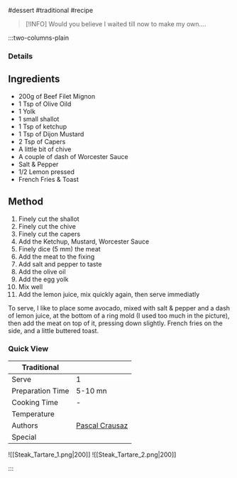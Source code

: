 #dessert #traditional #recipe

> [!INFO]
> Would you believe I waited till now to make my own....

:::two-columns-plain

### Details
## Ingredients

- 200g of Beef Filet Mignon
- 1 Tsp of Olive Oild
- 1 Yolk
- 1 small shallot
- 1 Tsp of ketchup
- 1 Tsp of Dijon Mustard
- 2 Tsp of Capers
- A little bit of chive
- A couple of dash of Worcester Sauce
- Salt & Pepper
- 1/2 Lemon pressed
- French Fries & Toast


## Method

1. Finely cut the shallot
2. Finely cut the chive
3. Finely cut the capers
4. Add the Ketchup, Mustard, Worcester Sauce
5. Finely dice (5 mm) the meat
6. Add the meat to the fixing
7. Add salt and pepper to taste
8. Add the olive oil
9. Add the egg yolk
10. Mix well
11. Add the lemon juice, mix quickly again, then serve immediatly

  

To serve, I like to place some avocado, mixed with salt & pepper and a dash of lemon juice, at the bottom of a ring mold (I used too much in the picture), then add the meat on top of it, pressing down slightly. French fries on the side, and a little buttered toast.





### Quick View
| Traditional      |                                                |
| ---------------- | ---------------------------------------------- |
| Serve            | 1                                              |
| Preparation Time | 5-10 mn                                        |
| Cooking Time     | \-                                             |
| Temperature      |                                                |
| Authors          | [Pascal Crausaz](mailto:pascal@askpascal.com)  |
| Special          |                                                |

![[Steak_Tartare_1.png|200]]
![[Steak_Tartare_2.png|200]]

:::


